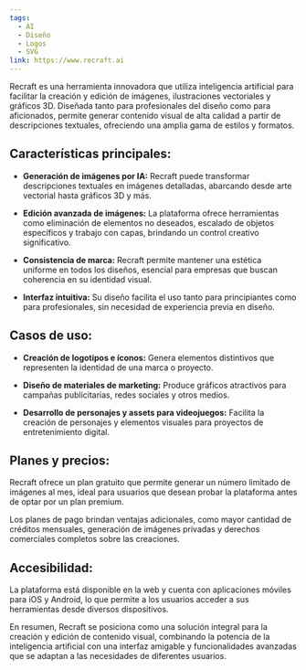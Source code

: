 ```yaml
---
tags:
  - AI
  - Diseño
  - Logos
  - SVG
link: https://www.recraft.ai
---
```

Recraft es una herramienta innovadora que utiliza inteligencia artificial para facilitar la creación y edición de imágenes, ilustraciones vectoriales y gráficos 3D. Diseñada tanto para profesionales del diseño como para aficionados, permite generar contenido visual de alta calidad a partir de descripciones textuales, ofreciendo una amplia gama de estilos y formatos.

## **Características principales:**

- **Generación de imágenes por IA:** Recraft puede transformar descripciones textuales en imágenes detalladas, abarcando desde arte vectorial hasta gráficos 3D y más.

- **Edición avanzada de imágenes:** La plataforma ofrece herramientas como eliminación de elementos no deseados, escalado de objetos específicos y trabajo con capas, brindando un control creativo significativo.

- **Consistencia de marca:** Recraft permite mantener una estética uniforme en todos los diseños, esencial para empresas que buscan coherencia en su identidad visual.

- **Interfaz intuitiva:** Su diseño facilita el uso tanto para principiantes como para profesionales, sin necesidad de experiencia previa en diseño.

## **Casos de uso:**

- **Creación de logotipos e íconos:** Genera elementos distintivos que representen la identidad de una marca o proyecto.

- **Diseño de materiales de marketing:** Produce gráficos atractivos para campañas publicitarias, redes sociales y otros medios.

- **Desarrollo de personajes y assets para videojuegos:** Facilita la creación de personajes y elementos visuales para proyectos de entretenimiento digital.

## **Planes y precios:**

Recraft ofrece un plan gratuito que permite generar un número limitado de imágenes al mes, ideal para usuarios que desean probar la plataforma antes de optar por un plan premium.

Los planes de pago brindan ventajas adicionales, como mayor cantidad de créditos mensuales, generación de imágenes privadas y derechos comerciales completos sobre las creaciones.
## **Accesibilidad:**

La plataforma está disponible en la web y cuenta con aplicaciones móviles para iOS y Android, lo que permite a los usuarios acceder a sus herramientas desde diversos dispositivos.

En resumen, Recraft se posiciona como una solución integral para la creación y edición de contenido visual, combinando la potencia de la inteligencia artificial con una interfaz amigable y funcionalidades avanzadas que se adaptan a las necesidades de diferentes usuarios.